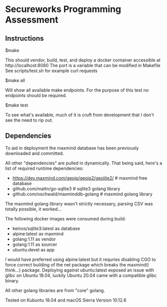 # Secureworks Programming Assessment

## Instructions
$make

This should vendor, build, test, and deploy a docker container accessible at http://localhost:8080
The port is a variable that can be modified in Makefile
See scripts/test.sh for example curl requests

$make all 

Will show all available make endpoints.  For the purpose of this test no endpoints should be required.

$make test

To see what's available, much of it is cruft from development that I don't see the need to rip out.

## Dependencies

To aid in deployment the maxmind database has been previously downloaded and committed.

All other "dependencies" are pulled in dynamically.  That being said, here's a list of required runtime dependencies:

  * https://dev.maxmind.com/geoip/geoip2/geolite2/ # maxmind free database
  * github.com/mattn/go-sqlite3 # sqlite3 golang library
  * github.com/oschwald/maxminddb-golang # maxmind golang library

The maxmind golang library wasn't strictly necessary, parsing CSV was totally possible, it worked...

The following docker images were consumed during build:
  
  * keinos/sqlite3:latest as database
  * alpine:latest as maxmind
  * golang:1.11 as vendor
  * golang:1.11 as sourcer
  * ubuntu:devel as app

I would have preferred using alpine:latest but it requries disabling CGO to force correct building of the net package which breaks the maxmind(I think...) package.
Deploying against ubuntu:latest exposed an issue with glibc on Ubuntu 18.04, luckily Ubuntu 20.04 came with a compatible glibc binary.

All other golang libraries are from "core" golang.

Tested on Kubuntu 18.04 and macOS Sierra Version 10.12.6
